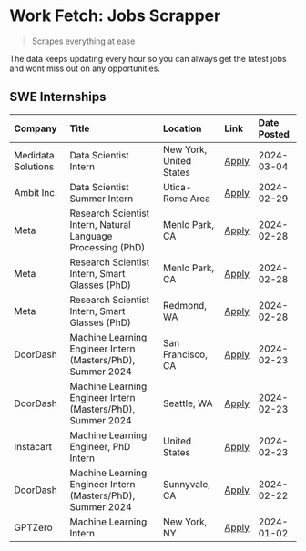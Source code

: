 # Work Fetch: Jobs Scrapper
> Scrapes everything at ease

The data keeps updating every hour so you can always get the latest jobs and wont miss out on any opportunities.

## SWE Internships
<!--START_SECTION:workfetch-->
| Company            | Title                                                        | Location                | Link                                                                                                                                                                                                                                                                       | Date Posted   |
|:-------------------|:-------------------------------------------------------------|:------------------------|:---------------------------------------------------------------------------------------------------------------------------------------------------------------------------------------------------------------------------------------------------------------------------|:--------------|
| Medidata Solutions | Data Scientist Intern                                        | New York, United States | [Apply](https://www.linkedin.com/jobs/view/data-scientist-intern-at-medidata-solutions-3810253704?refId=PuWhD%2BjQweKEiG%2F4PLQB6w%3D%3D&trackingId=31EfVLBgEg2L%2B9yNpriyNw%3D%3D&position=9&pageNum=0&trk=public_jobs_jserp-result_search-card)                          | 2024-03-04    |
| Ambit Inc.         | Data Scientist Summer Intern                                 | Utica-Rome Area         | [Apply](https://www.linkedin.com/jobs/view/data-scientist-summer-intern-at-ambit-inc-3843121918?refId=PuWhD%2BjQweKEiG%2F4PLQB6w%3D%3D&trackingId=aBuEBXnjE9TaDujVrDQSBA%3D%3D&position=6&pageNum=0&trk=public_jobs_jserp-result_search-card)                              | 2024-02-29    |
| Meta               | Research Scientist Intern, Natural Language Processing (PhD) | Menlo Park, CA          | [Apply](https://www.linkedin.com/jobs/view/research-scientist-intern-natural-language-processing-phd-at-meta-3811306149?refId=PuWhD%2BjQweKEiG%2F4PLQB6w%3D%3D&trackingId=t56NbCOfQxabKHUTFIhrpg%3D%3D&position=10&pageNum=0&trk=public_jobs_jserp-result_search-card)     | 2024-02-28    |
| Meta               | Research Scientist Intern, Smart Glasses (PhD)               | Menlo Park, CA          | [Apply](https://www.linkedin.com/jobs/view/research-scientist-intern-smart-glasses-phd-at-meta-3811308332?refId=PuWhD%2BjQweKEiG%2F4PLQB6w%3D%3D&trackingId=Lx436MWKiDYnDoHQc8IchQ%3D%3D&position=11&pageNum=0&trk=public_jobs_jserp-result_search-card)                   | 2024-02-28    |
| Meta               | Research Scientist Intern, Smart Glasses (PhD)               | Redmond, WA             | [Apply](https://www.linkedin.com/jobs/view/research-scientist-intern-smart-glasses-phd-at-meta-3811304794?refId=PuWhD%2BjQweKEiG%2F4PLQB6w%3D%3D&trackingId=bbh0DYBiQZfN1n6XxeUOAA%3D%3D&position=12&pageNum=0&trk=public_jobs_jserp-result_search-card)                   | 2024-02-28    |
| DoorDash           | Machine Learning Engineer Intern (Masters/PhD), Summer 2024  | San Francisco, CA       | [Apply](https://www.linkedin.com/jobs/view/machine-learning-engineer-intern-masters-phd-summer-2024-at-doordash-3736457737?refId=PuWhD%2BjQweKEiG%2F4PLQB6w%3D%3D&trackingId=PAbUxGRbGdipPDpYace%2BlA%3D%3D&position=3&pageNum=0&trk=public_jobs_jserp-result_search-card) | 2024-02-23    |
| DoorDash           | Machine Learning Engineer Intern (Masters/PhD), Summer 2024  | Seattle, WA             | [Apply](https://www.linkedin.com/jobs/view/machine-learning-engineer-intern-masters-phd-summer-2024-at-doordash-3736455966?refId=PuWhD%2BjQweKEiG%2F4PLQB6w%3D%3D&trackingId=PsZjWDJcUHEYKHoF1pNL9A%3D%3D&position=4&pageNum=0&trk=public_jobs_jserp-result_search-card)   | 2024-02-23    |
| Instacart          | Machine Learning Engineer, PhD Intern                        | United States           | [Apply](https://www.linkedin.com/jobs/view/machine-learning-engineer-phd-intern-at-instacart-3815634369?refId=PuWhD%2BjQweKEiG%2F4PLQB6w%3D%3D&trackingId=VW%2BywL88xQxiW6jk%2Fxq27A%3D%3D&position=5&pageNum=0&trk=public_jobs_jserp-result_search-card)                  | 2024-02-23    |
| DoorDash           | Machine Learning Engineer Intern (Masters/PhD), Summer 2024  | Sunnyvale, CA           | [Apply](https://www.linkedin.com/jobs/view/machine-learning-engineer-intern-masters-phd-summer-2024-at-doordash-3736454973?refId=PuWhD%2BjQweKEiG%2F4PLQB6w%3D%3D&trackingId=SiSsNb5BvHJ1DwqRk2fHyA%3D%3D&position=2&pageNum=0&trk=public_jobs_jserp-result_search-card)   | 2024-02-22    |
| GPTZero            | Machine Learning Intern                                      | New York, NY            | [Apply](https://www.linkedin.com/jobs/view/machine-learning-intern-at-gptzero-3796844451?refId=PuWhD%2BjQweKEiG%2F4PLQB6w%3D%3D&trackingId=mGePofBQP7LP47IrygqV6w%3D%3D&position=8&pageNum=0&trk=public_jobs_jserp-result_search-card)                                     | 2024-01-02    |
<!--END_SECTION:workfetch-->

